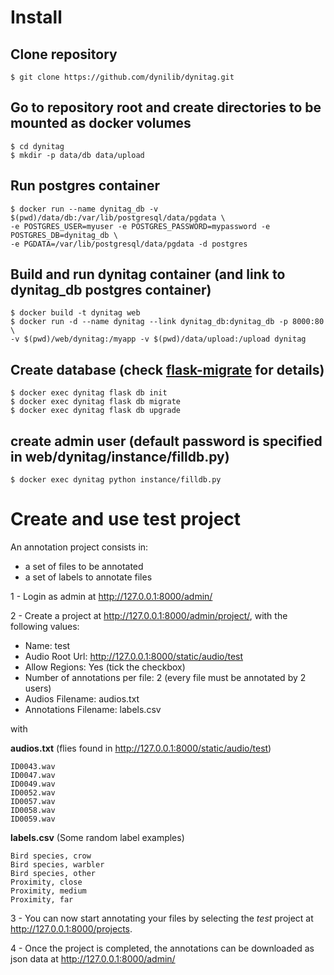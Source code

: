 # Install

## Clone repository

`$ git clone https://github.com/dynilib/dynitag.git`

## Go to repository root and create directories to be mounted as docker volumes

```
$ cd dynitag
$ mkdir -p data/db data/upload
```

## Run postgres container

```
$ docker run --name dynitag_db -v $(pwd)/data/db:/var/lib/postgresql/data/pgdata \
-e POSTGRES_USER=myuser -e POSTGRES_PASSWORD=mypassword -e POSTGRES_DB=dynitag_db \
-e PGDATA=/var/lib/postgresql/data/pgdata -d postgres
```

## Build and run dynitag container (and link to dynitag_db postgres container)

```
$ docker build -t dynitag web
$ docker run -d --name dynitag --link dynitag_db:dynitag_db -p 8000:80 \
-v $(pwd)/web/dynitag:/myapp -v $(pwd)/data/upload:/upload dynitag
```

## Create database (check [flask-migrate](https://github.com/miguelgrinberg/Flask-Migrate) for details)

```
$ docker exec dynitag flask db init
$ docker exec dynitag flask db migrate
$ docker exec dynitag flask db upgrade
```

## create admin user (default password is specified in web/dynitag/instance/filldb.py)

`$ docker exec dynitag python instance/filldb.py`


# Create and use test project

An annotation project consists in:
* a set of files to be annotated
* a set of labels to annotate files

1 - Login as admin at http://127.0.0.1:8000/admin/

2 - Create a project at http://127.0.0.1:8000/admin/project/, with the following values:

* Name: test
* Audio Root Url: http://127.0.0.1:8000/static/audio/test
* Allow Regions: Yes (tick the checkbox)
* Number of annotations per file: 2 (every file must be annotated by 2 users)
* Audios Filename: audios.txt
* Annotations Filename: labels.csv

with

**audios.txt** (flies found in http://127.0.0.1:8000/static/audio/test)
```
ID0043.wav
ID0047.wav
ID0049.wav
ID0052.wav
ID0057.wav
ID0058.wav
ID0059.wav
```

**labels.csv** (Some random label examples)
```
Bird species, crow
Bird species, warbler
Bird species, other
Proximity, close
Proximity, medium
Proximity, far
```

3 - You can now start annotating your files by selecting the *test* project at http://127.0.0.1:8000/projects.

4 - Once the project is completed, the annotations can be downloaded as json data at http://127.0.0.1:8000/admin/






